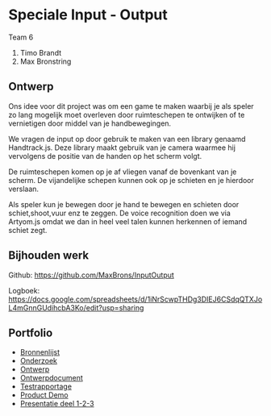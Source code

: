 # Speciale Input - Output

Team 6
1. Timo Brandt
2. Max Bronstring

## Ontwerp

Ons idee voor dit project was om een game te maken waarbij je als speler zo lang mogelijk moet overleven door ruimteschepen te ontwijken of te vernietigen door middel van je handbewegingen.

We vragen de input op door gebruik te maken van een library genaamd Handtrack.js. Deze library maakt gebruik van je camera waarmee hij vervolgens de positie van de handen op het scherm volgt.

De ruimteschepen komen op je af vliegen vanaf de bovenkant van je scherm. De vijandelijke schepen kunnen ook op je schieten en je hierdoor verslaan.

Als speler kun je bewegen door je hand te bewegen en schieten door schiet,shoot,vuur enz te zeggen.
De voice recognition doen we via Artyom.js omdat we dan in heel veel talen kunnen herkennen of iemand schiet zegt.


## Bijhouden werk

Github: https://github.com/MaxBrons/InputOutput

Logboek: https://docs.google.com/spreadsheets/d/1iNrScwpTHDg3DIEJ6CSdqQTXJoL4mGnnGUdihcbA3Ko/edit?usp=sharing

## Portfolio
* [Bronnenlijst](https://docs.google.com/document/d/1GZ7oKfzOWSaNN7A8asuPy6qQH4b6fFw6XmQIVKAMuSo/edit?usp=sharing)
* [Onderzoek](https://docs.google.com/document/d/19yBWZIMc8XBxydZddB1ViMES4fg7S1TSNdRi3b-A8KA/edit?usp=sharing)
* [Ontwerp](https://docs.google.com/document/d/1QUn9-M23XNu-jEzZNU9roYoqEcPekNfWoM3vOqWd0gE/edit?usp=sharing)
* [Ontwerpdocument]()
* [Testrapportage](https://docs.google.com/document/d/1cGfImtkNtVndF1Yvuz-BabvDZiKxepTjH0EUcTnLNVY/edit?usp=sharing)
* [Product Demo](https://youtu.be/ByJ-a42W7Gw)
* [Presentatie deel 1-2-3](https://docs.google.com/presentation/d/1VzMv8eQELXjIYigdCf5jAPrWt2TQaIHFJfumCPdw3Qo/edit?usp=sharing)
